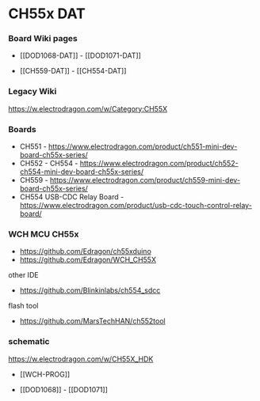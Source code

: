 
# CH55x DAT 


### Board Wiki pages 

- [[DOD1068-DAT]] - [[DOD1071-DAT]]

- [[CH559-DAT]] - [[CH554-DAT]] 


### Legacy Wiki 
https://w.electrodragon.com/w/Category:CH55X

### Boards 
- CH551 - https://www.electrodragon.com/product/ch551-mini-dev-board-ch55x-series/
- CH552 - CH554 - https://www.electrodragon.com/product/ch552-ch554-mini-dev-board-ch55x-series/
- CH559 - https://www.electrodragon.com/product/ch559-mini-dev-board-ch55x-series/
- CH554 USB-CDC Relay Board - https://www.electrodragon.com/product/usb-cdc-touch-control-relay-board/




### WCH MCU CH55x 

- https://github.com/Edragon/ch55xduino
- https://github.com/Edragon/WCH_CH55X

other IDE
- https://github.com/Blinkinlabs/ch554_sdcc

flash tool 
- https://github.com/MarsTechHAN/ch552tool

### schematic 

https://w.electrodragon.com/w/CH55X_HDK


- [[WCH-PROG]]

- [[DOD1068]] - [[DOD1071]]